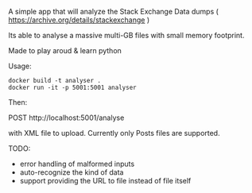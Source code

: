 A simple app that will analyze the Stack Exchange Data dumps ( https://archive.org/details/stackexchange )

Its able to analyse a massive multi-GB files with small memory footprint. 

Made to play aroud & learn python

Usage: 

```
docker build -t analyser .    
docker run -it -p 5001:5001 analyser    
```

Then:

POST http://localhost:5001/analyse

with XML file to upload. Currently only Posts files are supported.


TODO:
- error handling of malformed inputs
- auto-recognize the kind of data
- support providing the URL to file instead of file itself